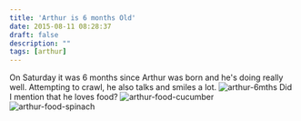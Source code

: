 ```yaml
---
title: 'Arthur is 6 months Old'
date: 2015-08-11 08:28:37
draft: false
description: ""
tags: [arthur]
---
```


On Saturday it was 6 months since Arthur was born and he's doing really well. Attempting to crawl, he also talks and smiles a lot. ![arthur-6mths](https://big-andy.co.uk/content/uploads/2015/08/arthur-6mths-685x1024.jpg) Did I mention that he loves food? ![arthur-food-cucumber](https://big-andy.co.uk/content/uploads/2015/08/arthur-food-cucumber.jpg) ![arthur-food-spinach](https://big-andy.co.uk/content/uploads/2015/08/arthur-food-spinach.jpg)
